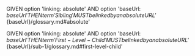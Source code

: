 GIVEN option 'linking: absolute'
AND option 'baseUrl: ${baseUrl}'
THEN term 'Sibling' MUST be linked by an absolute URL '${baseUrl}/glossary.md#absolute'

GIVEN option 'linking: absolute'
AND option 'baseUrl: ${baseUrl}'
THEN term 'First-Level-Child' MUST be linked by an absolute URL '${baseUrl}/sub-1/glossary.md#first-level-child'
